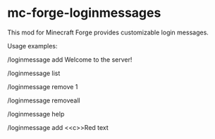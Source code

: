 # mc-forge-loginmessages

This mod for Minecraft Forge provides customizable login messages.


Usage examples:

/loginmessage add Welcome to the server!

/loginmessage list

/loginmessage remove 1

/loginmessage removeall

/loginmessage help

/loginmessage add &lt;&lt;c&gt;&gt;Red text
